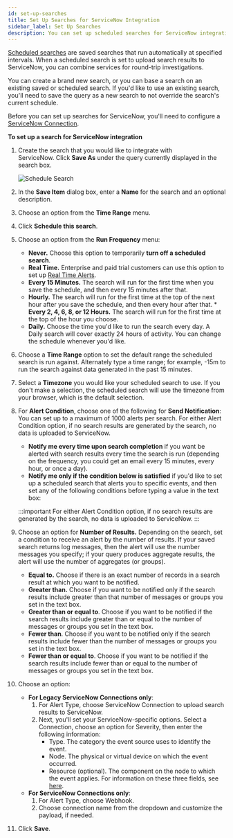 ```yaml
---
id: set-up-searches
title: Set Up Searches for ServiceNow Integration
sidebar_label: Set Up Searches
description: You can set up scheduled searches for ServiceNow integration.
---
```


[Scheduled searches](/docs/alerts/scheduled-searches) are saved searches that run automatically at specified intervals. When a scheduled search is set to upload search results to ServiceNow, you can combine services for round-trip investigations.

You can create a brand new search, or you can base a search on an existing saved or scheduled search. If you'd like to use an existing search, you'll need to save the query as a new search to not override the search's current schedule.

Before you can set up searches for ServiceNow, you'll need to configure a [ServiceNow Connection](set-up-connections.md).

**To set up a search for ServiceNow integration**

1. Create the search that you would like to integrate with ServiceNow. Click **Save As** under the query currently displayed in the search box.

    ![Schedule Search](/img/connection-and-integration/ScheduleSearch.png)

1. In the **Save Item** dialog box, enter a **Name** for the search and an optional description.
1. Choose an option from the **Time Range** menu.
1. Click **Schedule this search**. 
1. Choose an option from the **Run Frequency** menu:

   * **Never.** Choose this option to temporarily **turn off a scheduled search**.
   * **Real Time.** Enterprise and paid trial customers can use this option to set up [Real Time Alerts](../../../alerts/scheduled-searches/create-real-time-alert.md).
   * **Every 15 Minutes.** The search will run for the first time when you save the schedule, and then every 15 minutes after that.
   * **Hourly.** The search will run for the first time at the top of the next hour after you save the schedule, and then every hour after that. * **Every 2, 4, 6, 8, or 12 Hours.** The search will run for the first time at the top of the hour you choose.
   * **Daily.** Choose the time you'd like to run the search every day. A Daily search will cover exactly 24 hours of activity. You can change the schedule whenever you'd like.

1. Choose a **Time Range** option to set the default range the scheduled search is run against. Alternately type a time range; for example, -15m to run the search against data generated in the past 15 minutes.
1. Select a **Timezone** you would like your scheduled search to use. If you don't make a selection, the scheduled search will use the timezone from your browser, which is the default selection.
1. For **Alert Condition**, choose one of the following for **Send Notification**:
 You can set up to a maximum of 1000 alerts per search. For either Alert Condition option, if no search results are generated by the search, no data is uploaded to ServiceNow.

   * **Notify me every time upon search completion** if you want be alerted with search results every time the search is run (depending on the frequency, you could get an email every 15 minutes, every hour, or once a day).
   * **Notify me only if the condition below is satisfied** if you'd like to set up a scheduled search that alerts you to specific events, and then set any of the following conditions before typing a value in the text box:

    :::important
    For either Alert Condition option, if no search results are generated by the search, no data is uploaded to ServiceNow.
    :::

1. Choose an option for **Number of Results.** Depending on the search, set a condition to receive an alert by the number of results. If your saved search returns log messages, then the alert will use the number messages you specify; if your query produces aggregate results, the alert will use the number of aggregates (or groups).

   * **Equal to.** Choose if there is an exact number of records in a search result at which you want to be notified.
   * **Greater than.** Choose if you want to be notified only if the search results include greater than that number of messages or groups you set in the text box.
   * **Greater than or equal to**. Choose if you want to be notified if the search results include greater than or equal to the number of messages or groups you set in the text box.
   * **Fewer than**. Choose if you want to be notified only if the search results include fewer than the number of messages or groups you set in the text box.
   * **Fewer than or equal to**. Choose if you want to be notified if the search results include fewer than or equal to the number of messages or groups you set in the text box.

1. Choose an option:
   * **For Legacy ServiceNow Connections only**:
      1. For Alert Type, choose ServiceNow Connection to upload search results to ServiceNow.
      2. Next, you'll set your ServiceNow-specific options. Select a Connection, choose an option for Severity, then enter the following information:
         * Type. The category the event source uses to identify the event.
         * Node. The physical or virtual device on which the event occurred.
         * Resource (optional). The component on the node to which the event applies. For information on these three fields, see [here](http://wiki.servicenow.com/index.php?title=Event_Management#Identifying_Information).
   * **For ServiceNow Connections only**:
      1. For Alert Type, choose Webhook.
      2. Choose connection name from the dropdown and customize the payload, if needed.

1. Click **Save**.
